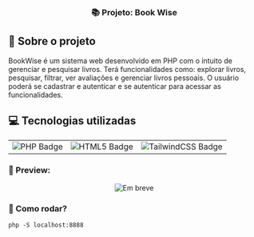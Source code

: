<h3 align="center">
  📚 Projeto: Book Wise
</h3>

## :rocket: Sobre o projeto

BookWise é um sistema web desenvolvido em PHP com o intuito de gerenciar e pesquisar livros. Terá funcionalidades como: explorar livros, pesquisar, filtrar, ver avaliações e gerenciar
livros pessoais. O usuário poderá se cadastrar e autenticar e se autenticar para acessar as funcionalidades.

## :computer: Tecnologias utilizadas

<table>
  <tr>
    <td><img src="https://img.shields.io/badge/php-%23777BB4.svg?style=for-the-badge&logo=php&logoColor=white" alt="PHP Badge"></td>
    <td><img src="https://img.shields.io/badge/html5-%23E34F26.svg?style=for-the-badge&logo=html5&logoColor=white" alt="HTML5 Badge"></td>
    <td><img src="https://img.shields.io/badge/tailwindcss-%2338B2AC.svg?style=for-the-badge&logo=tailwind-css&logoColor=white" alt="TailwindCSS Badge"></td>
  </tr>
</table>

### 🔎 Preview:

<p align="center">
  <img src="../../../assets/projects-screenshots/00-bookwise.png" alt="Em breve">
</p>

### 📌 Como rodar?

```php -S localhost:8888```